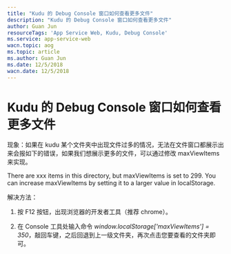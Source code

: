 ```yaml
---
title: "Kudu 的 Debug Console 窗口如何查看更多文件"
description: "Kudu 的 Debug Console 窗口如何查看更多文件"
author: Guan Jun
resourceTags: 'App Service Web, Kudu, Debug Console'
ms.service: app-service-web
wacn.topic: aog
ms.topic: article
ms.author: Guan Jun
ms.date: 12/5/2018
wacn.date: 12/5/2018
---
```


# Kudu 的 Debug Console 窗口如何查看更多文件

现象：如果在 kudu 某个文件夹中出现文件过多的情况，无法在文件窗口都展示出来会报如下的错误，如果我们想展示更多的文件，可以通过修改 maxViewItems 来实现。

There are xxx items in this directory, but maxViewItems is set to 299. You can increase maxViewItems by setting it to a larger value in localStorage.

解决方法：

1. 按 F12 按钮，出现浏览器的开发者工具（推荐 chrome）。

2. 在 Console 工具处输入命令 *window.localStorage['maxViewItems'] = 350*，敲回车键，之后回退到上一级文件夹，再次点击您要查看的文件夹即可。
